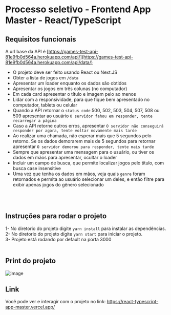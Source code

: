 # Processo seletivo - Frontend App Master - React/TypeScript

## Requisitos funcionais

A url base da API é [https://games-test-api-81e9fb0d564a.herokuapp.com/api/](https://games-test-api-81e9fb0d564a.herokuapp.com/api/data/)

- O projeto deve ser feito usando React ou Next.JS</br>
- Obter a lista de jogos em `/data`</br>
- Apresentar um loader enquanto os dados são obtidos</br>
- Apresentar os jogos em três colunas (no computador)</br>
- Em cada card apresentar o título e imagem pelo ao menos</br>
- Lidar com a responsividade, para que fique bem apresentado no computador, tablets ou celular</br>
- Quando a API retornar o `status code` 500, 502, 503, 504, 507, 508 ou 509 apresentar ao usuário `O servidor fahou em responder, tente recarregar a página`</br>
- Caso a API retorne outros erros, apresentar `O servidor não conseguirá responder por agora, tente voltar novamente mais tarde`</br>
- Ao realizar uma chamada, não esperar mais que 5 segundos pelo retorno. Se os dados demorarem mais de 5 segundos para retornar apresentar `O servidor demorou para responder, tente mais tarde`</br>
- Sempre que apresentar uma mensagem para o usuário, ou tiver os dados em mãos para apresentar, ocultar o loader</br>
- Incluir um campo de busca, que permite localizar jogos pelo título, com busca case insensitive</br>
- Uma vez que tenha os dados em mãos, veja quais `genre` foram retornados e permita ao usuário selecionar um deles, e então filtre para exibir apenas jogos do gênero selecionado</br>
</br>
</br>


## Instruções para rodar o projeto

1- No diretorio do projeto digite `yarn install` para instalar as dependências.</br>
2- No diretorio do projeto digite `yarn start` para iniciar o projeto.</br>
3- Projeto está rodando por default na porta 3000
</br>
</br>



## Print do projeto

![image](https://github.com/MatheuspFerreira/react_typescript_seacher/assets/100325391/a7183b55-2cfe-46e2-89bf-ba71a50c3a45)
</br>



## Link
Você pode ver e interagir com o projeto no link: https://react-typescript-app-master.vercel.app/



